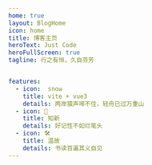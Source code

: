 ```yaml
---
home: true
layout: BlogHome
icon: home
title: 博客主页
heroText: Just Code
heroFullScreen: true
tagline: 行之有恒，久自芬芳


features:
  - icon:  snow
    title: vite + vue3
    details: 两岸猿声啼不住，轻舟已过万重山
  - icon: 🖖
    title: 知新
    details: 好记性不如烂笔头
  - icon: 🛠️
    title: 温故
    details: 书读百遍其义自见
---
```


